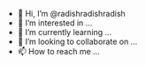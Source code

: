 - 👋 Hi, I’m @radishradishradish
- 👀 I’m interested in ...
- 🌱 I’m currently learning ...
- 💞️ I’m looking to collaborate on ...
- 📫 How to reach me ...

<!---
radishradishradish/radishradishradish is a ✨ special ✨ repository because its `README.md` (this file) appears on your GitHub profile.
You can click the Preview link to take a look at your changes.
--->
